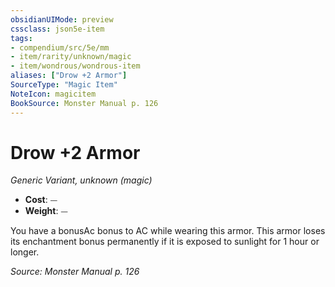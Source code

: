 ```yaml
---
obsidianUIMode: preview
cssclass: json5e-item
tags:
- compendium/src/5e/mm
- item/rarity/unknown/magic
- item/wondrous/wondrous-item
aliases: ["Drow +2 Armor"]
SourceType: "Magic Item"
NoteIcon: magicitem
BookSource: Monster Manual p. 126
---
```

# Drow +2 Armor
*Generic Variant, unknown (magic)*  

- **Cost**: ⏤
- **Weight**: ⏤

You have a bonusAc bonus to AC while wearing this armor. This armor loses its enchantment bonus permanently if it is exposed to sunlight for 1 hour or longer.

*Source: Monster Manual p. 126*